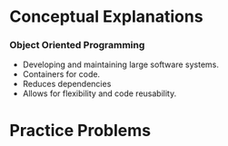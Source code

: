 # Conceptual Explanations

### Object Oriented Programming 
  - Developing and maintaining large software systems. 
  - Containers for code. 
  - Reduces dependencies
  - Allows for flexibility and code reusability.











# Practice Problems 